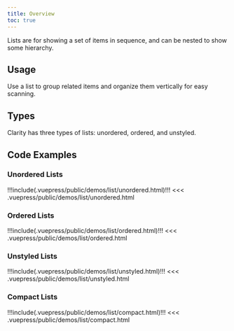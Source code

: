 ```yaml
---
title: Overview
toc: true
---
```


Lists are for showing a set of items in sequence, and can be nested to show some hierarchy.

## Usage

Use a list to group related items and organize them vertically for easy scanning.

## Types

Clarity has three types of lists: unordered, ordered, and unstyled.

<!-- [//]: # Anatomy -->

<!-- [//]: # Behavior -->

<!-- [//]: # Placement -->

<!-- [//]: # Content -->

## Code Examples

### Unordered Lists

<doc-demo>
!!!include(.vuepress/public/demos/list/unordered.html)!!!
</doc-demo>

<doc-code>
<<< .vuepress/public/demos/list/unordered.html
</doc-code>

### Ordered Lists

<doc-demo>
!!!include(.vuepress/public/demos/list/ordered.html)!!!
</doc-demo>

<doc-code>
<<< .vuepress/public/demos/list/ordered.html
</doc-code>

### Unstyled Lists

<doc-demo>
!!!include(.vuepress/public/demos/list/unstyled.html)!!!
</doc-demo>

<doc-code>
<<< .vuepress/public/demos/list/unstyled.html
</doc-code>

### Compact Lists

<doc-demo>
!!!include(.vuepress/public/demos/list/compact.html)!!!
</doc-demo>

<doc-code>
<<< .vuepress/public/demos/list/compact.html
</doc-code>
